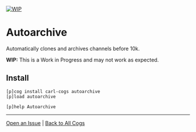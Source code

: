 [![WIP](https://img.shields.io/badge/tag-WIP-orange?logo=git&logoColor=white)](../README.md#tags)
# Autoarchive

Automatically clones and archives channels before 10k.

**WIP:** This is a Work in Progress and may not work as expected.

## Install

```text
[p]cog install carl-cogs autoarchive
[p]load autoarchive

[p]help Autoarchive
```

---
[Open an Issue](https://github.com/smashedr/carl-cogs/issues/new?title=Autoarchive) |
[Back to All Cogs](../README.md#public-cogs)
